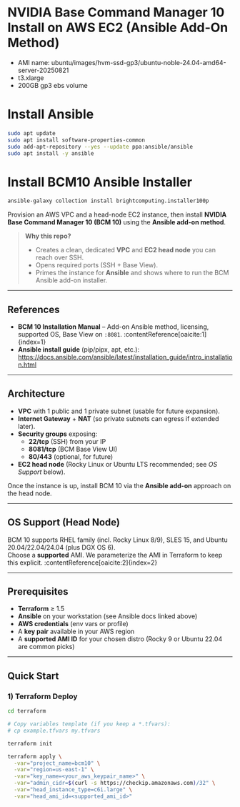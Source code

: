 # NVIDIA Base Command Manager 10 Install on AWS EC2 (Ansible Add-On Method)

- AMI name: ubuntu/images/hvm-ssd-gp3/ubuntu-noble-24.04-amd64-server-20250821
- t3.xlarge
- 200GB gp3 ebs volume

# Install Ansible
```bash
sudo apt update
sudo apt install software-properties-common
sudo add-apt-repository --yes --update ppa:ansible/ansible
sudo apt install -y ansible
```


# Install BCM10 Ansible Installer
```bash
ansible-galaxy collection install brightcomputing.installer100p
```




Provision an AWS VPC and a head-node EC2 instance, then install **NVIDIA Base Command Manager 10 (BCM 10)** using the **Ansible add-on method**.

> **Why this repo?**  
> - Creates a clean, dedicated **VPC** and **EC2 head node** you can reach over SSH.  
> - Opens required ports (SSH + Base View).  
> - Primes the instance for **Ansible** and shows where to run the BCM Ansible add-on installer.

---

## References

- **BCM 10 Installation Manual** – Add-on Ansible method, licensing, supported OS, Base View on `:8081`. :contentReference[oaicite:1]{index=1}
- **Ansible install guide** (pip/pipx, apt, etc.): <https://docs.ansible.com/ansible/latest/installation_guide/intro_installation.html>

---

## Architecture

- **VPC** with 1 public and 1 private subnet (usable for future expansion).
- **Internet Gateway** + **NAT** (so private subnets can egress if extended later).
- **Security groups** exposing:
  - **22/tcp** (SSH) from your IP
  - **8081/tcp** (BCM Base View UI)
  - **80/443** (optional, for future)
- **EC2 head node** (Rocky Linux or Ubuntu LTS recommended; see _OS Support_ below).

Once the instance is up, install BCM 10 via the **Ansible add-on** approach on the head node.

---

## OS Support (Head Node)

BCM 10 supports RHEL family (incl. Rocky Linux 8/9), SLES 15, and Ubuntu 20.04/22.04/24.04 (plus DGX OS 6).  
Choose a **supported** AMI. We parameterize the AMI in Terraform to keep this explicit. :contentReference[oaicite:2]{index=2}

---

## Prerequisites

- **Terraform** ≥ 1.5
- **Ansible** on your workstation (see Ansible docs linked above)
- **AWS credentials** (env vars or profile)
- A **key pair** available in your AWS region
- A **supported AMI ID** for your chosen distro (Rocky 9 or Ubuntu 22.04 are common picks)

---

## Quick Start

### 1) Terraform Deploy

```bash
cd terraform

# Copy variables template (if you keep a *.tfvars):
# cp example.tfvars my.tfvars

terraform init

terraform apply \
  -var="project_name=bcm10" \
  -var="region=us-east-1" \
  -var="key_name=<your_aws_keypair_name>" \
  -var="admin_cidr=$(curl -s https://checkip.amazonaws.com)/32" \
  -var="head_instance_type=c6i.large" \
  -var="head_ami_id=<supported_ami_id>"
